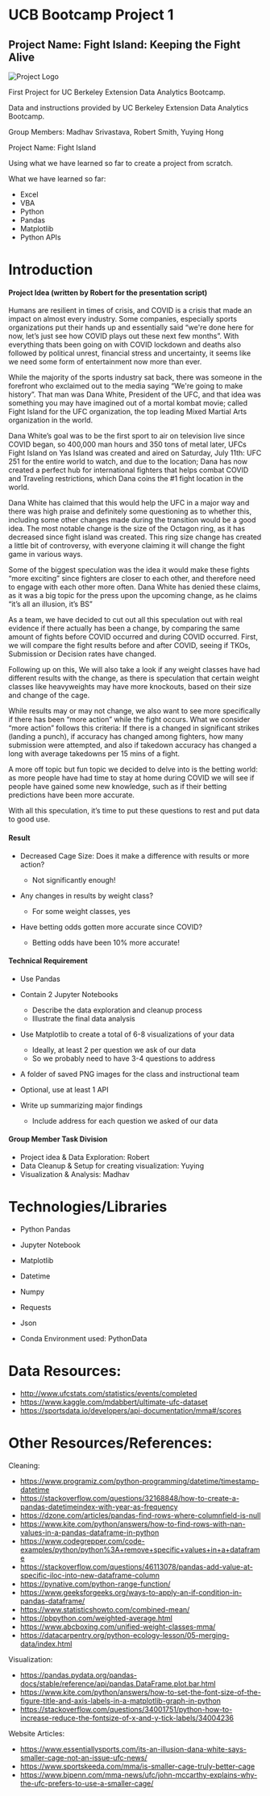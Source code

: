 # UCB Bootcamp Project 1

## Project Name: Fight Island: Keeping the Fight Alive

![Project Logo](https://raw.githubusercontent.com/yuyhong23/UCB_BootCamp_Project_One/main/Fight_Island.png)

First Project for UC Berkeley Extension Data Analytics Bootcamp.

Data and instructions provided by UC Berkeley Extension Data Analytics Bootcamp.

Group Members: Madhav Srivastava, Robert Smith, Yuying Hong

Project Name: Fight Island 

Using what we have learned so far to create a project from scratch.

What we have learned so far:

  - Excel
  - VBA
  - Python
  - Pandas
  - Matplotlib
  - Python APIs

# Introduction 

#### Project Idea (written by Robert for the presentation script)

Humans are resilient in times of crisis, and COVID is a crisis that made an impact on almost every industry. Some companies, especially sports organizations put their hands up and essentially said “we're done here for now, let’s just see how COVID plays out these next few months”. With everything thats been going on with COVID  lockdown and deaths also followed by political unrest, financial stress and uncertainty, it seems like we need some form of entertainment now more than ever.

While the majority of the sports industry sat back, there was someone in the forefront who exclaimed out to the media saying “We're going to make history”. That man was Dana White, President of the UFC, and that idea was something you may have imagined out of a mortal kombat movie; called Fight Island for the UFC organization, the top leading Mixed Martial Arts organization in the world.

Dana White’s goal was to be the first sport to air on television live since COVID began, so 400,000 man hours and 350 tons of metal later, UFCs Fight Island on Yas Island was created and aired on Saturday, July 11th: UFC 251 for the entire world to watch, and due to the location; Dana has now created a perfect hub for international fighters that helps combat COVID and Traveling restrictions, which Dana coins the #1 fight location in the world.

Dana White has claimed that this would help the UFC in a major way and there was high praise and definitely some questioning as to whether this, including some other changes made during the transition would be a good idea. The most notable change is the size of the Octagon ring, as it has decreased since fight island was created. This ring size change has created a little bit of controversy, with everyone claiming it will change the fight game in various ways.

Some of the biggest speculation was the idea it would make these fights “more exciting” since fighters are closer to each other, and therefore need to engage with each other more often. Dana White has denied these claims, as it was a big topic for the press upon the upcoming change, as he claims “it’s all an illusion, it’s BS”
        	
As a team, we have decided to cut out all this speculation out with real evidence if there actually has been a change, by comparing the same amount of fights before COVID occurred and during COVID occurred. First, we will compare the fight results before and after COVID, seeing if TKOs, Submission or Decision rates have changed. 

Following up on this, We will also take a look if any weight classes have had different results with the change, as there is speculation that certain weight classes like heavyweights may have more knockouts, based on their size and change of the cage. 

While results may or may not change, we also want to see more specifically if there has been “more action” while the fight occurs. What we consider “more action” follows this criteria:
If there is a changed in significant strikes (landing a punch), if accuracy has changed among fighters, how many submission were attempted, and also if takedown accuracy has changed a long with average takedowns per 15 mins of a fight.

A more off topic but fun topic we decided to delve into is the betting world: as more people have had time to stay at home during COVID we will see if people have gained some new knowledge, such as if their betting predictions have been more accurate.

With all this speculation, it’s time to put these questions to rest and put data to good use.

#### Result

- Decreased Cage Size: Does it make a difference with results or more action? 
  - Not significantly enough!
 
- Any changes in results by weight class?
  - For some weight classes, yes

- Have betting odds gotten more accurate since COVID?
  - Betting odds have been 10% more accurate!

#### Technical Requirement

- Use Pandas

- Contain 2 Jupyter Notebooks
  - Describe the data exploration and cleanup process
  - Illustrate the final data analysis
  
- Use Matplotlib to create a total of 6-8 visualizations of your data
  - Ideally, at least 2 per question we ask of our data
  - So we probably need to have 3-4 questions to address
  
- A folder of saved PNG images for the class and instructional team

- Optional, use at least 1 API

- Write up summarizing major findings
  - Include address for each question we asked of our data


#### Group Member Task Division

  - Project idea & Data Exploration: Robert
  - Data Cleanup & Setup for creating visualization: Yuying
  - Visualization & Analysis: Madhav
  
# Technologies/Libraries

  - Python Pandas
  
  - Jupyter Notebook
  
  - Matplotlib
  
  - Datetime
  
  - Numpy
  
  - Requests
  
  - Json
  
  - Conda Environment used: PythonData
  
# Data Resources:

- http://www.ufcstats.com/statistics/events/completed
- https://www.kaggle.com/mdabbert/ultimate-ufc-dataset
- https://sportsdata.io/developers/api-documentation/mma#/scores

# Other Resources/References:

Cleaning:

- https://www.programiz.com/python-programming/datetime/timestamp-datetime
- https://stackoverflow.com/questions/32168848/how-to-create-a-pandas-datetimeindex-with-year-as-frequency
- https://dzone.com/articles/pandas-find-rows-where-columnfield-is-null
- https://www.kite.com/python/answers/how-to-find-rows-with-nan-values-in-a-pandas-dataframe-in-python
- https://www.codegrepper.com/code-examples/python/python%3A+remove+specific+values+in+a+dataframe
- https://stackoverflow.com/questions/46113078/pandas-add-value-at-specific-iloc-into-new-dataframe-column
- https://pynative.com/python-range-function/
- https://www.geeksforgeeks.org/ways-to-apply-an-if-condition-in-pandas-dataframe/
- https://www.statisticshowto.com/combined-mean/
- https://pbpython.com/weighted-average.html
- https://www.abcboxing.com/unified-weight-classes-mma/
- https://datacarpentry.org/python-ecology-lesson/05-merging-data/index.html

Visualization:

- https://pandas.pydata.org/pandas-docs/stable/reference/api/pandas.DataFrame.plot.bar.html
- https://www.kite.com/python/answers/how-to-set-the-font-size-of-the-figure-title-and-axis-labels-in-a-matplotlib-graph-in-python
- https://stackoverflow.com/questions/34001751/python-how-to-increase-reduce-the-fontsize-of-x-and-y-tick-labels/34004236

Website Articles:
- https://www.essentiallysports.com/its-an-illusion-dana-white-says-smaller-cage-not-an-issue-ufc-news/
- https://www.sportskeeda.com/mma/is-smaller-cage-truly-better-cage
- https://www.bjpenn.com/mma-news/ufc/john-mccarthy-explains-why-the-ufc-prefers-to-use-a-smaller-cage/
